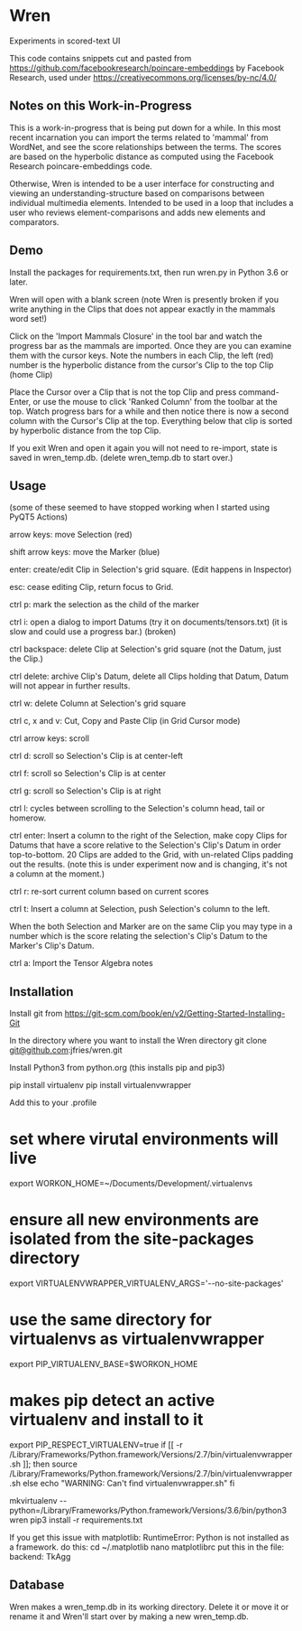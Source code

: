 Wren
====

Experiments in scored-text UI

This code contains snippets cut and pasted from
https://github.com/facebookresearch/poincare-embeddings
by Facebook Research, used under
https://creativecommons.org/licenses/by-nc/4.0/

Notes on this Work-in-Progress
------------------------------

This is a work-in-progress that is being put down for a while. In this most
recent incarnation you can import the terms related to 'mammal' from WordNet,
and see the score relationships between the terms. The scores are based on the
hyperbolic distance as computed using the Facebook Research poincare-embeddings
 code.

Otherwise, Wren is intended to be a user interface for constructing and viewing
 an understanding-structure based on comparisons between individual multimedia
 elements. Intended to be used in a loop that includes a user who reviews
 element-comparisons and adds new elements and comparators.

Demo
----

Install the packages for requirements.txt, then run wren.py in Python 3.6 or
later.

Wren will open with a blank screen (note Wren is presently broken if you write
anything in the Clips that does not appear exactly in the mammals word set!)

Click on the 'Import Mammals Closure' in the tool bar and watch the progress
bar as the mammals are imported. Once they are you can examine them with the
cursor keys. Note the numbers in each Clip, the left (red) number is the
hyperbolic distance from the cursor's Clip to the top Clip (home Clip)

Place the Cursor over a Clip that is not the top Clip and press command-Enter,
or use the mouse to click 'Ranked Column' from the toolbar at the top. Watch
progress bars for a while and then notice there is now a second column with the
 Cursor's Clip at the top. Everything below that clip is sorted by hyperbolic
 distance from the top Clip.

 If you exit Wren and open it again you will not need to re-import, state is
 saved in wren_temp.db. (delete wren_temp.db to start over.)

Usage
-----

(some of these seemed to have stopped working when I started using PyQT5
Actions)

arrow keys: move Selection (red)

shift arrow keys: move the Marker (blue)

enter: create/edit Clip in Selection's grid square. (Edit happens in Inspector)

esc: cease editing Clip, return focus to Grid.

ctrl p: mark the selection as the child of the marker

ctrl i: open a dialog to import Datums (try it on documents/tensors.txt)
    (it is slow and could use a progress bar.) (broken)

ctrl backspace: delete Clip at Selection's grid square (not the Datum, just the
    Clip.)

ctrl delete: archive Clip's Datum, delete all Clips holding that Datum,
    Datum will not appear in further results.

ctrl w: delete Column at Selection's grid square

ctrl c, x and v: Cut, Copy and Paste Clip (in Grid Cursor mode)

ctrl arrow keys: scroll

ctrl d: scroll so Selection's Clip is at center-left

ctrl f: scroll so Selection's Clip is at center

ctrl g: scroll so Selection's Clip is at right

ctrl l: cycles between scrolling to the Selection's column head, tail or
homerow.

ctrl enter: Insert a column to the right of the Selection, make copy Clips for
Datums that have a score relative to the Selection's Clip's Datum in order
top-to-bottom. 20 Clips are added to the Grid, with un-related Clips padding
 out the results. (note this is under experiment now and is changing, it's
 not a column at the moment.)

ctrl r: re-sort current column based on current scores

ctrl t: Insert a column at Selection, push Selection's column to the left.

When the both Selection and Marker are on the same Clip you may type in a
number which is the score relating the selection's Clip's Datum to the
Marker's Clip's Datum.

ctrl a: Import the Tensor Algebra notes

Installation
------------

Install git from https://git-scm.com/book/en/v2/Getting-Started-Installing-Git

In the directory where you want to install the Wren directory
git clone git@github.com:jfries/wren.git

Install Python3 from python.org (this installs pip and pip3)

pip install virtualenv
pip install virtualenvwrapper

Add this to your .profile
# set where virutal environments will live
export WORKON_HOME=~/Documents/Development/.virtualenvs
# ensure all new environments are isolated from the site-packages directory
export VIRTUALENVWRAPPER_VIRTUALENV_ARGS='--no-site-packages'
# use the same directory for virtualenvs as virtualenvwrapper
export PIP_VIRTUALENV_BASE=$WORKON_HOME
# makes pip detect an active virtualenv and install to it
export PIP_RESPECT_VIRTUALENV=true
if [[ -r /Library/Frameworks/Python.framework/Versions/2.7/bin/virtualenvwrapper.sh ]]; then
    source /Library/Frameworks/Python.framework/Versions/2.7/bin/virtualenvwrapper.sh
else
    echo "WARNING: Can't find virtualenvwrapper.sh"
fi

mkvirtualenv --python=/Library/Frameworks/Python.framework/Versions/3.6/bin/python3 wren
pip3 install -r requirements.txt

If you get this issue with matplotlib:
RuntimeError: Python is not installed as a framework.
do this:
cd ~/.matplotlib
nano matplotlibrc
put this in the file:
backend: TkAgg

Database
--------

Wren makes a wren_temp.db in its working directory. Delete it or move it or
rename it and Wren'll start over by making a new wren_temp.db.
